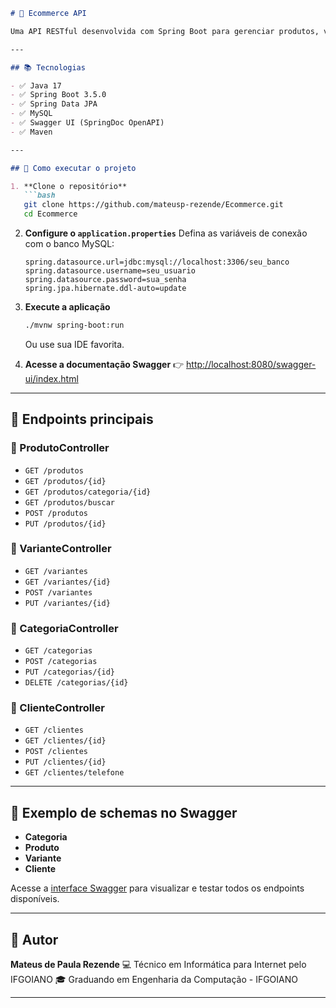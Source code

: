 

````markdown
# 🛒 Ecommerce API

Uma API RESTful desenvolvida com Spring Boot para gerenciar produtos, variantes, categorias e clientes de um sistema de comércio eletrônico.

---

## 📚 Tecnologias

- ✅ Java 17
- ✅ Spring Boot 3.5.0
- ✅ Spring Data JPA
- ✅ MySQL
- ✅ Swagger UI (SpringDoc OpenAPI)
- ✅ Maven

---

## 🚀 Como executar o projeto

1. **Clone o repositório**
   ```bash
   git clone https://github.com/mateusp-rezende/Ecommerce.git
   cd Ecommerce
````

2. **Configure o `application.properties`**
   Defina as variáveis de conexão com o banco MySQL:

   ```properties
   spring.datasource.url=jdbc:mysql://localhost:3306/seu_banco
   spring.datasource.username=seu_usuario
   spring.datasource.password=sua_senha
   spring.jpa.hibernate.ddl-auto=update
   ```

3. **Execute a aplicação**

   ```bash
   ./mvnw spring-boot:run
   ```

   Ou use sua IDE favorita.

4. **Acesse a documentação Swagger**
   👉 [http://localhost:8080/swagger-ui/index.html](http://localhost:8080/swagger-ui/index.html)

---

## 📌 Endpoints principais

### 🔹 ProdutoController

* `GET /produtos`
* `GET /produtos/{id}`
* `GET /produtos/categoria/{id}`
* `GET /produtos/buscar`
* `POST /produtos`
* `PUT /produtos/{id}`

### 🔹 VarianteController

* `GET /variantes`
* `GET /variantes/{id}`
* `POST /variantes`
* `PUT /variantes/{id}`

### 🔹 CategoriaController

* `GET /categorias`
* `POST /categorias`
* `PUT /categorias/{id}`
* `DELETE /categorias/{id}`

### 🔹 ClienteController

* `GET /clientes`
* `GET /clientes/{id}`
* `POST /clientes`
* `PUT /clientes/{id}`
* `GET /clientes/telefone`

---

## 🧪 Exemplo de schemas no Swagger

* **Categoria**
* **Produto**
* **Variante**
* **Cliente**

Acesse a [interface Swagger](http://localhost:8080/swagger-ui/index.html) para visualizar e testar todos os endpoints disponíveis.

---

## 👤 Autor

**Mateus de Paula Rezende**
💻 Técnico em Informática para Internet pelo IFGOIANO
🎓 Graduando em Engenharia da Computação - IFGOIANO


---

```


